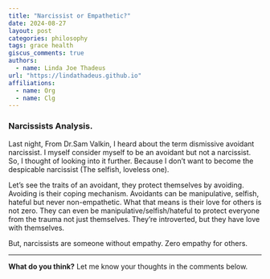```yaml
---
title: "Narcissist or Empathetic?"
date: 2024-08-27
layout: post
categories: philosophy
tags: grace health
giscus_comments: true
authors:
  - name: Linda Joe Thadeus
url: "https://lindathadeus.github.io"
affiliations:
  - name: Org
  - name: Clg
---
```


### Narcissists Analysis.

Last night, From Dr.Sam Valkin, I heard about the term dismissive avoidant narcissist. I myself consider myself to be an avoidant but not a narcissist. So, I thought of looking into it further. Because I don’t want to become the despicable narcissist (The selfish, loveless one).

Let’s see the traits of an avoidant, they protect themselves by avoiding. Avoiding is their coping mechanism. Avoidants can be manipulative, selfish, hateful but never non-empathetic. What that means is their love for others is not zero. They can even be manipulative/selfish/hateful to protect everyone from the trauma not just themselves. They’re introverted, but they have love with themselves.

But, narcissists are someone without empathy. Zero empathy for others. 

---

**What do you think?** Let me know your thoughts in the comments below.